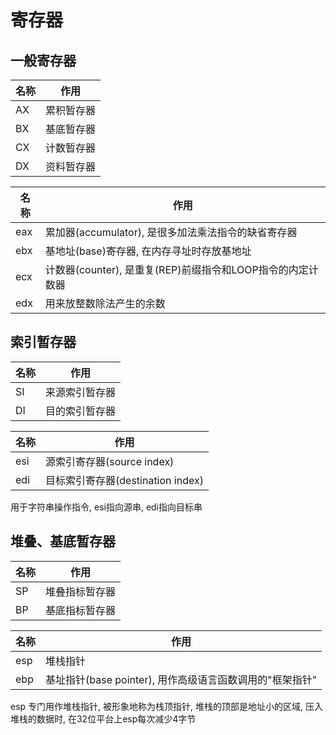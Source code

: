<!--
 * @Description: 
 * @Version: 1.0
 * @Author: dmjcb
 * @Email:  
 * @Date: 2022-10-05 12:34:42
 * @LastEditors: dmjcb
 * @LastEditTime: 2023-04-17 15:51:27
-->

# 寄存器

## 一般寄存器

| 名称 | 作用       |
| ---- | ---------- |
| AX   | 累积暂存器 |
| BX   | 基底暂存器 |
| CX   | 计数暂存器 |
| DX   | 资料暂存器 |

| 名称 | 作用                                                       |
| ---- | ---------------------------------------------------------- |
| eax  | 累加器(accumulator), 是很多加法乘法指令的缺省寄存器        |
| ebx  | 基地址(base)寄存器, 在内存寻址时存放基地址                 |
| ecx  | 计数器(counter), 是重复(REP)前缀指令和LOOP指令的内定计数器 |
| edx  | 用来放整数除法产生的余数                                   |

## 索引暂存器

| 名称 | 作用           |
| ---- | -------------- |
| SI   | 来源索引暂存器 |
| DI   | 目的索引暂存器 |

| 名称 | 作用                              |
| ---- | --------------------------------- |
| esi  | 源索引寄存器(source index)        |
| edi  | 目标索引寄存器(destination index) |

用于字符串操作指令, esi指向源串, edi指向目标串

## 堆叠、基底暂存器

| 名称 | 作用           |
| ---- | -------------- |
| SP   | 堆叠指标暂存器 |
| BP   | 基底指标暂存器 |

| 名称 | 作用                                                     |
| ---- | -------------------------------------------------------- |
| esp  | 堆栈指针                                                 |
| ebp  | 基址指针(base pointer), 用作高级语言函数调用的"框架指针" |

esp 专门用作堆栈指针, 被形象地称为栈顶指针, 堆栈的顶部是地址小的区域, 压入堆栈的数据时, 在32位平台上esp每次减少4字节
